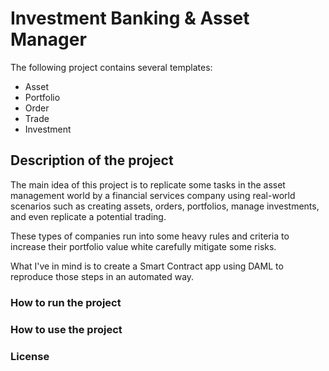 # Investment Banking & Asset Manager

The following project contains several templates:

- Asset
- Portfolio
- Order
- Trade
- Investment

## Description of the project

The main idea of this project is to replicate some tasks in the asset management world by a financial services company using real-world scenarios such as creating assets, orders, portfolios, manage investments, and even replicate a potential trading.

These types of companies run into some heavy rules and criteria to increase their portfolio value white carefully mitigate some risks.

What I've in mind is to create a Smart Contract app using DAML to reproduce those steps in an automated way.

### How to run the project

### How to use the project

### License
